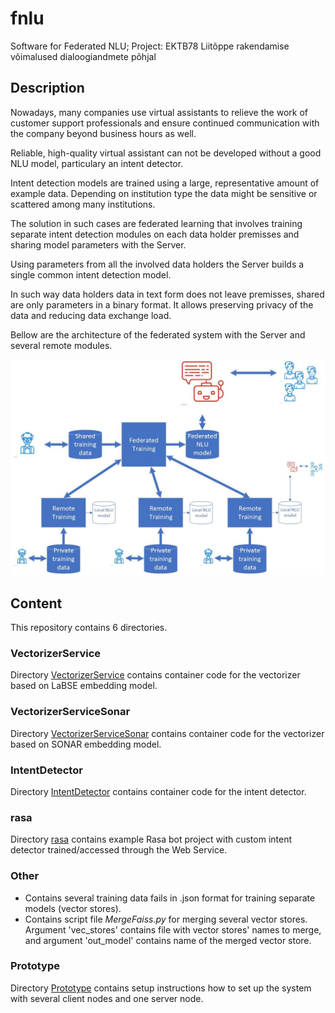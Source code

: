 # fnlu
Software for Federated NLU; Project: EKTB78 Liitõppe rakendamise võimalused dialoogiandmete põhjal

## Description
Nowadays, many companies use virtual assistants to relieve the work of customer support professionals and ensure continued communication with the company beyond business hours as well.

Reliable, high-quality virtual assistant can not be developed without a good NLU model, particulary an intent detector.

Intent detection models are trained using a large, representative amount of example data. Depending on institution type the data might be sensitive or scattered among many institutions.

The solution in such cases are federated learning that involves training separate intent detection modules on each data holder premisses and sharing model parameters with the Server.

Using parameters from all the involved data holders the Server builds a single common intent detection model.

In such way data holders data in text form does not leave premisses, shared are only parameters in a binary format.
It allows preserving privacy of the data and reducing data exchange load.

Bellow are the architecture of the federated system with the Server and several remote modules.

![Architecture of the FL sytem](Federated_learning.jpg)

## Content
This repository contains 6 directories.

### VectorizerService

Directory [VectorizerService](VectorizerService) contains container code for the vectorizer based on LaBSE embedding model.

### VectorizerServiceSonar

Directory [VectorizerServiceSonar](VectorizerServiceSonar) contains container code for the vectorizer based on SONAR embedding model.

### IntentDetector

Directory [IntentDetector](IntentDetector) contains container code for the intent detector.

### rasa

Directory [rasa](rasa) contains example Rasa bot project with custom intent detector trained/accessed through the Web Service.

### Other

- Contains several training data fails in .json format for training separate models (vector stores).
- Contains script file *MergeFaiss.py* for merging several vector stores. Argument 'vec_stores' contains file with vector stores' names to merge, and argument 'out_model' contains name of the merged vector store.

### Prototype

Directory [Prototype](Prototype) contains setup instructions how to set up the system with several client nodes and one server node.
